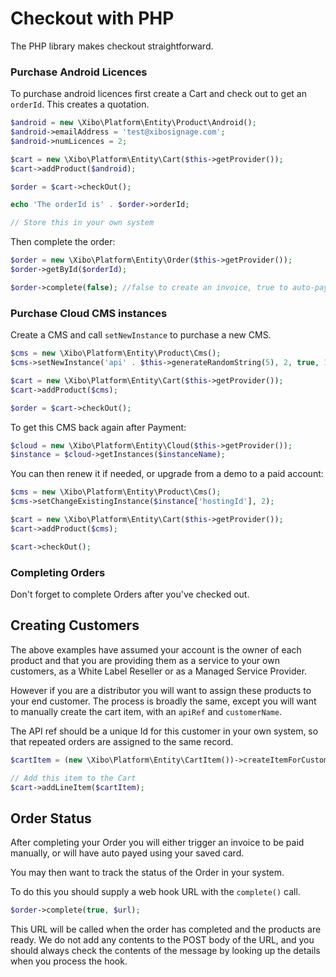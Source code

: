 # Checkout with PHP

The PHP library makes checkout straightforward.



### Purchase Android Licences

To purchase android licences first create a Cart and check out to get an `orderId`. This creates a quotation.

```php
$android = new \Xibo\Platform\Entity\Product\Android();
$android->emailAddress = 'test@xibosignage.com';
$android->numLicences = 2;

$cart = new \Xibo\Platform\Entity\Cart($this->getProvider());
$cart->addProduct($android);

$order = $cart->checkOut();

echo 'The orderId is' . $order->orderId;

// Store this in your own system
```

Then complete the order:

```php
$order = new \Xibo\Platform\Entity\Order($this->getProvider());
$order->getById($orderId);

$order->complete(false); //false to create an invoice, true to auto-pay using your stored card.
```



### Purchase Cloud CMS instances

Create a CMS and call `setNewInstance` to purchase a new CMS. 

```php
$cms = new \Xibo\Platform\Entity\Product\Cms();
$cms->setNewInstance('api' . $this->generateRandomString(5), 2, true, 1);

$cart = new \Xibo\Platform\Entity\Cart($this->getProvider());
$cart->addProduct($cms);

$order = $cart->checkOut();
```



To get this CMS back again after Payment:

```php
$cloud = new \Xibo\Platform\Entity\Cloud($this->getProvider());
$instance = $cloud->getInstances($instanceName);
```

You can then renew it if needed, or upgrade from a demo to a paid account:

```php
$cms = new \Xibo\Platform\Entity\Product\Cms();
$cms->setChangeExistingInstance($instance['hostingId'], 2);

$cart = new \Xibo\Platform\Entity\Cart($this->getProvider());
$cart->addProduct($cms);

$cart->checkOut();
```



### Completing Orders

Don't forget to complete Orders after you've checked out.



## Creating Customers

The above examples have assumed your account is the owner of each product and that you are providing them as a service to your own customers, as a White Label Reseller or as a Managed Service Provider.

However if you are a distributor you will want to assign these products to your end customer. The process is broadly the same, except you will want to manually create the cart item, with an `apiRef` and `customerName`.

The API ref should be a unique Id for this customer in your own system, so that repeated orders are assigned to the same record.

```php
$cartItem = (new \Xibo\Platform\Entity\CartItem())->createItemForCustomer($android, $apiRef, $customerName);

// Add this item to the Cart
$cart->addLineItem($cartItem);
```



## Order Status

After completing your Order you will either trigger an invoice to be paid manually, or will have auto payed using your saved card.

You may then want to track the status of the Order in your system.

To do this you should supply a web hook URL with the `complete()` call.

```php
$order->complete(true, $url);
```

This URL will be called when the order has completed and the products are ready. We do not add any contents to the POST body of the URL, and you should always check the contents of the message by looking up the details when you process the hook.